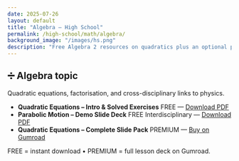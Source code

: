 ```yaml
---
date: 2025-07-26
layout: default
title: "Algebra – High School"
permalink: /high-school/math/algebra/
background_image: "/images/hs.png"
description: "Free Algebra 2 resources on quadratics plus an optional premium slide deck."
---
```


<div class="content-box">
  <h2>➗ Algebra <span class="badge">topic</span></h2>
  <p>Quadratic equations, factorisation, and cross-disciplinary links to physics.</p>
</div>

<ul class="resource-list">

<li>
  <strong>Quadratic Equations – Intro &amp; Solved Exercises</strong>
  <span class="badge free">FREE</span>
  — <a href="./quadratic-equations-intro.pdf" target="_blank">Download PDF</a>
</li>

<li>
  <strong>Parabolic Motion – Demo Slide Deck</strong>
  <span class="badge free">FREE</span> <span class="badge inter">Interdisciplinary</span>
  — <a href="./parabolic-motion-demo.pdf" target="_blank">Download PDF</a>
</li>

<li>
  <strong>Quadratic Equations – Complete Slide Pack</strong>
  <span class="badge premium">PREMIUM</span>
  — <a href="https://cesarepeli.gumroad.com/l/quadratic-slide-pack" target="_blank">Buy on Gumroad</a>
</li>



</ul>

<div class="content-box">
  <p><span class="badge free">FREE</span> = instant download •
     <span class="badge premium">PREMIUM</span> = full lesson deck on Gumroad.</p>
</div>
